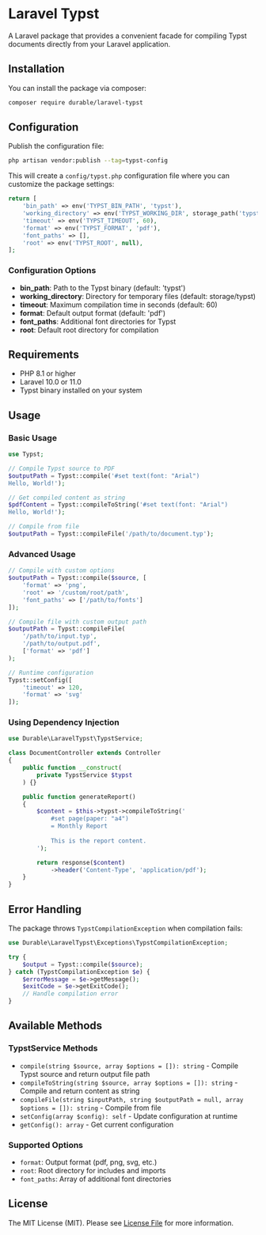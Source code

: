 # Laravel Typst

A Laravel package that provides a convenient facade for compiling Typst documents directly from your Laravel application.

## Installation

You can install the package via composer:

```bash
composer require durable/laravel-typst
```

## Configuration

Publish the configuration file:

```bash
php artisan vendor:publish --tag=typst-config
```

This will create a `config/typst.php` configuration file where you can customize the package settings:

```php
return [
    'bin_path' => env('TYPST_BIN_PATH', 'typst'),
    'working_directory' => env('TYPST_WORKING_DIR', storage_path('typst')),
    'timeout' => env('TYPST_TIMEOUT', 60),
    'format' => env('TYPST_FORMAT', 'pdf'),
    'font_paths' => [],
    'root' => env('TYPST_ROOT', null),
];
```

### Configuration Options

- **bin_path**: Path to the Typst binary (default: 'typst')
- **working_directory**: Directory for temporary files (default: storage/typst)
- **timeout**: Maximum compilation time in seconds (default: 60)
- **format**: Default output format (default: 'pdf')
- **font_paths**: Additional font directories for Typst
- **root**: Default root directory for compilation

## Requirements

- PHP 8.1 or higher
- Laravel 10.0 or 11.0
- Typst binary installed on your system

## Usage

### Basic Usage

```php
use Typst;

// Compile Typst source to PDF
$outputPath = Typst::compile('#set text(font: "Arial")
Hello, World!');

// Get compiled content as string
$pdfContent = Typst::compileToString('#set text(font: "Arial")
Hello, World!');

// Compile from file
$outputPath = Typst::compileFile('/path/to/document.typ');
```

### Advanced Usage

```php
// Compile with custom options
$outputPath = Typst::compile($source, [
    'format' => 'png',
    'root' => '/custom/root/path',
    'font_paths' => ['/path/to/fonts']
]);

// Compile file with custom output path
$outputPath = Typst::compileFile(
    '/path/to/input.typ',
    '/path/to/output.pdf',
    ['format' => 'pdf']
);

// Runtime configuration
Typst::setConfig([
    'timeout' => 120,
    'format' => 'svg'
]);
```

### Using Dependency Injection

```php
use Durable\LaravelTypst\TypstService;

class DocumentController extends Controller
{
    public function __construct(
        private TypstService $typst
    ) {}

    public function generateReport()
    {
        $content = $this->typst->compileToString('
            #set page(paper: "a4")
            = Monthly Report
            
            This is the report content.
        ');

        return response($content)
            ->header('Content-Type', 'application/pdf');
    }
}
```

## Error Handling

The package throws `TypstCompilationException` when compilation fails:

```php
use Durable\LaravelTypst\Exceptions\TypstCompilationException;

try {
    $output = Typst::compile($source);
} catch (TypstCompilationException $e) {
    $errorMessage = $e->getMessage();
    $exitCode = $e->getExitCode();
    // Handle compilation error
}
```

## Available Methods

### TypstService Methods

- `compile(string $source, array $options = []): string` - Compile Typst source and return output file path
- `compileToString(string $source, array $options = []): string` - Compile and return content as string
- `compileFile(string $inputPath, string $outputPath = null, array $options = []): string` - Compile from file
- `setConfig(array $config): self` - Update configuration at runtime
- `getConfig(): array` - Get current configuration

### Supported Options

- `format`: Output format (pdf, png, svg, etc.)
- `root`: Root directory for includes and imports
- `font_paths`: Array of additional font directories

## License

The MIT License (MIT). Please see [License File](LICENSE.md) for more information.

